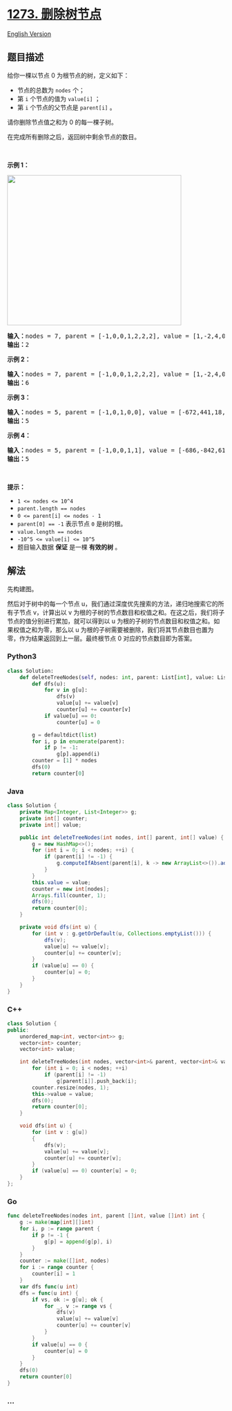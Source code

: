 # [1273. 删除树节点](https://leetcode.cn/problems/delete-tree-nodes)

[English Version](/solution/1200-1299/1273.Delete%20Tree%20Nodes/README_EN.md)

## 题目描述

<!-- 这里写题目描述 -->

<p>给你一棵以节点 0 为根节点的树，定义如下：</p>

<ul>
	<li>节点的总数为&nbsp;<code>nodes</code>&nbsp;个；</li>
	<li>第&nbsp;<code>i</code> 个节点的值为&nbsp;<code>value[i]</code>&nbsp;；</li>
	<li>第&nbsp;<code>i</code> 个节点的父节点是&nbsp;<code>parent[i]</code>&nbsp;。</li>
</ul>

<p>请你删除节点值之和为 0 的每一棵子树。</p>

<p>在完成所有删除之后，返回树中剩余节点的数目。</p>

<p>&nbsp;</p>

<p><strong>示例 1：</strong></p>

<p><img alt="" src="https://fastly.jsdelivr.net/gh/doocs/leetcode@main/solution/1200-1299/1273.Delete%20Tree%20Nodes/images/1421_sample_1.png" style="height: 347px; width: 403px;"></p>

<pre><strong>输入：</strong>nodes = 7, parent = [-1,0,0,1,2,2,2], value = [1,-2,4,0,-2,-1,-1]
<strong>输出：</strong>2
</pre>

<p><strong>示例 2：</strong></p>

<pre><strong>输入：</strong>nodes = 7, parent = [-1,0,0,1,2,2,2], value = [1,-2,4,0,-2,-1,-2]
<strong>输出：</strong>6
</pre>

<p><strong>示例 3：</strong></p>

<pre><strong>输入：</strong>nodes = 5, parent = [-1,0,1,0,0], value = [-672,441,18,728,378]
<strong>输出：</strong>5
</pre>

<p><strong>示例 4：</strong></p>

<pre><strong>输入：</strong>nodes = 5, parent = [-1,0,0,1,1], value = [-686,-842,616,-739,-746]
<strong>输出：</strong>5
</pre>

<p>&nbsp;</p>

<p><strong>提示：</strong></p>

<ul>
	<li><code>1 &lt;= nodes &lt;= 10^4</code></li>
	<li><code>parent.length == nodes</code></li>
	<li><code>0 &lt;= parent[i] &lt;= nodes - 1</code></li>
	<li><code>parent[0] == -1</code>&nbsp;表示节点 <code>0</code> 是树的根。</li>
	<li><code>value.length == nodes</code></li>
	<li><code>-10^5 &lt;= value[i] &lt;= 10^5</code></li>
	<li>题目输入数据 <strong>保证</strong> 是一棵 <strong>有效的树</strong> 。</li>
</ul>

## 解法

<!-- 这里可写通用的实现逻辑 -->

先构建图。

然后对于树中的每一个节点 u，我们通过深度优先搜索的方法，递归地搜索它的所有子节点 v，计算出以 v 为根的子树的节点数目和权值之和。在这之后，我们将子节点的值分别进行累加，就可以得到以 u 为根的子树的节点数目和权值之和。如果权值之和为零，那么以 u 为根的子树需要被删除，我们将其节点数目也置为零，作为结果返回到上一层。最终根节点 0 对应的节点数目即为答案。

<!-- tabs:start -->

### **Python3**

<!-- 这里可写当前语言的特殊实现逻辑 -->

```python
class Solution:
    def deleteTreeNodes(self, nodes: int, parent: List[int], value: List[int]) -> int:
        def dfs(u):
            for v in g[u]:
                dfs(v)
                value[u] += value[v]
                counter[u] += counter[v]
            if value[u] == 0:
                counter[u] = 0

        g = defaultdict(list)
        for i, p in enumerate(parent):
            if p != -1:
                g[p].append(i)
        counter = [1] * nodes
        dfs(0)
        return counter[0]
```

### **Java**

<!-- 这里可写当前语言的特殊实现逻辑 -->

```java
class Solution {
    private Map<Integer, List<Integer>> g;
    private int[] counter;
    private int[] value;

    public int deleteTreeNodes(int nodes, int[] parent, int[] value) {
        g = new HashMap<>();
        for (int i = 0; i < nodes; ++i) {
            if (parent[i] != -1) {
                g.computeIfAbsent(parent[i], k -> new ArrayList<>()).add(i);
            }
        }
        this.value = value;
        counter = new int[nodes];
        Arrays.fill(counter, 1);
        dfs(0);
        return counter[0];
    }

    private void dfs(int u) {
        for (int v : g.getOrDefault(u, Collections.emptyList())) {
            dfs(v);
            value[u] += value[v];
            counter[u] += counter[v];
        }
        if (value[u] == 0) {
            counter[u] = 0;
        }
    }
}
```

### **C++**

```cpp
class Solution {
public:
    unordered_map<int, vector<int>> g;
    vector<int> counter;
    vector<int> value;

    int deleteTreeNodes(int nodes, vector<int>& parent, vector<int>& value) {
        for (int i = 0; i < nodes; ++i)
            if (parent[i] != -1)
                g[parent[i]].push_back(i);
        counter.resize(nodes, 1);
        this->value = value;
        dfs(0);
        return counter[0];
    }

    void dfs(int u) {
        for (int v : g[u])
        {
            dfs(v);
            value[u] += value[v];
            counter[u] += counter[v];
        }
        if (value[u] == 0) counter[u] = 0;
    }
};
```

### **Go**

```go
func deleteTreeNodes(nodes int, parent []int, value []int) int {
	g := make(map[int][]int)
	for i, p := range parent {
		if p != -1 {
			g[p] = append(g[p], i)
		}
	}
	counter := make([]int, nodes)
	for i := range counter {
		counter[i] = 1
	}
	var dfs func(u int)
	dfs = func(u int) {
		if vs, ok := g[u]; ok {
			for _, v := range vs {
				dfs(v)
				value[u] += value[v]
				counter[u] += counter[v]
			}
		}
		if value[u] == 0 {
			counter[u] = 0
		}
	}
	dfs(0)
	return counter[0]
}
```

### **...**

```

```

<!-- tabs:end -->
